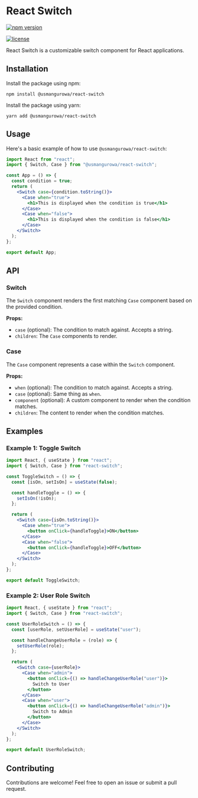 # React Switch

[![npm version](https://img.shields.io/npm/v/react-switch.svg)](https://www.npmjs.com/package/react-switch)

[![license](https://img.shields.io/npm/l/react-switch.svg)](https://github.com/your-username/react-switch/blob/master/LICENSE)

React Switch is a customizable switch component for React applications.

## Installation

Install the package using npm:

```shell
npm install @usmangurowa/react-switch
```

Install the package using yarn:

```shell
yarn add @usmangurowa/react-switch
```

## Usage

Here's a basic example of how to use `@usmangurowa/react-switch`:

```jsx
import React from "react";
import { Switch, Case } from "@usmangurowa/react-switch";

const App = () => {
  const condition = true;
  return (
    <Switch case={condition.toString()}>
      <Case when="true">
        <h1>This is displayed when the condition is true</h1>
      </Case>
      <Case when="false">
        <h1>This is displayed when the condition is false</h1>
      </Case>
    </Switch>
  );
};

export default App;
```

## API

### Switch

The `Switch` component renders the first matching `Case` component based on the provided condition.

**Props:**

- `case` (optional): The condition to match against. Accepts a string.
- `children`: The `Case` components to render.

### Case

The `Case` component represents a case within the `Switch` component.

**Props:**

- `when` (optional): The condition to match against. Accepts a string.
- `case` (optional): Same thing as `when`.
- `component` (optional): A custom component to render when the condition matches.
- `children`: The content to render when the condition matches.

## Examples

### Example 1: Toggle Switch

```jsx
import React, { useState } from "react";
import { Switch, Case } from "react-switch";

const ToggleSwitch = () => {
  const [isOn, setIsOn] = useState(false);

  const handleToggle = () => {
    setIsOn(!isOn);
  };

  return (
    <Switch case={isOn.toString()}>
      <Case when="true">
        <button onClick={handleToggle}>ON</button>
      </Case>
      <Case when="false">
        <button onClick={handleToggle}>OFF</button>
      </Case>
    </Switch>
  );
};

export default ToggleSwitch;
```

### Example 2: User Role Switch

```jsx
import React, { useState } from "react";
import { Switch, Case } from "react-switch";

const UserRoleSwitch = () => {
  const [userRole, setUserRole] = useState("user");

  const handleChangeUserRole = (role) => {
    setUserRole(role);
  };

  return (
    <Switch case={userRole}>
      <Case when="admin">
        <button onClick={() => handleChangeUserRole("user")}>
          Switch to User
        </button>
      </Case>
      <Case when="user">
        <button onClick={() => handleChangeUserRole("admin")}>
          Switch to Admin
        </button>
      </Case>
    </Switch>
  );
};

export default UserRoleSwitch;
```

## Contributing

Contributions are welcome! Feel free to open an issue or submit a pull request.
